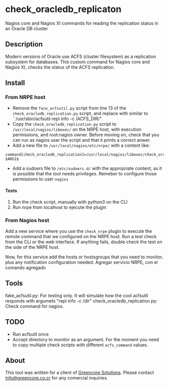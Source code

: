 # check_oracledb_replicaton
Nagios core and Nagios XI commands for reading the replication status in an Oracle DB cluster

## Description

Modern versions of Oracle use ACFS (cluster filesystem) as a replication subsystem for databases. This custom command for Nagios core and Nagios XI, checks the status of the ACFS replication.

## Install

### From NRPE host
- Remove the ``face_acfsutil.py`` script from line 13 of the ``check_oracledb_replication.py`` script, and replace with similar to ``/usr/sbin/acfsutil repl info -c /ACFS_DIR/".
- Copy the ``check_oracledb_replication.py`` script to ``/usr/local/nagios/libexec/`` on the NRPE host, with execution permissions, and root:nagios owner. Before moving on, check that you can run as nagios user the script and that it prints a correct anwer.
- Add a new file to ``/usr/local/nagios/etc/nrpe/`` with a content like:
```
command[check_oracledb_replication]=/usr/local/nagios/libexec/check_oracledb_replication $ARG1$
```
- Add a sudoers file to ``/etc/sudoers.d/`` with the appropriate content, as it is possible that the tool needs privileges. Remeber to configure those permissions to user ``nagios``

#### Tests

1. Run the check script, manually with python3 on the CLI
2. Run nrpe from localhost to ejecute the plugin

### From Nagios host

Add a new service where you use the ``check_nrpe`` plugin to execute the remote command that we configured on the NRPE host. Run a test check from the CLI or the web interface. If anything fails, double check the test on the side of the NRPE host.

Now, for this service add the hosts or hostsgroups that you need to monitor, plus any notification configuration needed.
Agregar servicio NRPE, con el comando agregado

## Tools

fake_acfsutil.py: For testing only. It will simulate how the cool acfsutil responds with argumets "repl info -c /dir"
check_oracledb_replication.py: Check command for nagios.

## TODO

- Run acfsutil once
- Accept directory to monitor as an argument. For the moment you need to copy multiple check scripts with different ``acfs_command`` values.

## About

This tool was written for a client of [Greencore Solutions](https://www.greencore.co.cr/). Please contact info@greencore.co.cr for any comercial inquiries.
